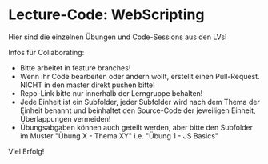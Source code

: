 # Lecture-Code: WebScripting

Hier sind die einzelnen Übungen und Code-Sessions aus den LVs!

Infos für Collaborating:
- Bitte arbeitet in feature branches!
- Wenn ihr Code bearbeiten oder ändern wollt, erstellt einen Pull-Request. NICHT in den master direkt pushen bitte!
- Repo-Link bitte nur innerhalb der Lerngruppe behalten!
- Jede Einheit ist ein Subfolder, jeder Subfolder wird nach dem Thema der Einheit benannt und beinhaltet den Source-Code der jeweiligen Einheit, Überlappungen vermeiden!
- Übungsabgaben können auch geteilt werden, aber bitte den Subfolder im Muster "Übung X - Thema XY" i.e. "Übung 1 - JS Basics"

Viel Erfolg!

